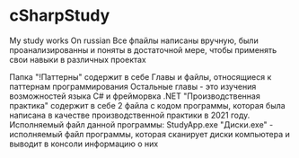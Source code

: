 # cSharpStudy
My study works
On russian
Все фпайлы написаны вручную, были проанализированны и поняты в достаточной мере, чтобы применять свои навыки в различных проектах

Папка "!Паттерны" содержит в себе Главы и файлы, относящиеся к паттернам программирования
Остальные главы - это изучения возможностей языка C# и фрейморвка .NET
"Производственная практика" содержит в себе 2 файла с кодом программы, которая была написана в качестве производственной практики в 2021 году. 
Исполняемый файл данной программы: StudyApp.exe
"Диски.exe" - исполняемый файл программы, которая сканирует диски компьютера и выводит в консоли информацию о них
